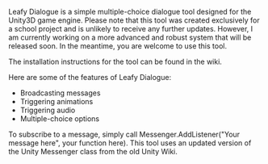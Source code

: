 Leafy Dialogue is a simple multiple-choice dialogue tool designed for the Unity3D game engine. Please note that this tool was created exclusively for a school project and is unlikely to receive any further updates. However, I am currently working on a more advanced and robust system that will be released soon. In the meantime, you are welcome to use this tool.

The installation instructions for the tool can be found in the wiki.

Here are some of the features of Leafy Dialogue:

- Broadcasting messages
- Triggering animations
- Triggering audio
- Multiple-choice options

To subscribe to a message, simply call Messenger.AddListener("Your message here", your function here). This tool uses an updated version of the Unity Messenger class from the old Unity Wiki.
